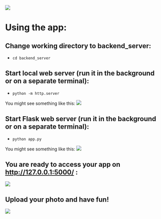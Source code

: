 <img src="https://i.imgur.com/4g9pias.jpg" />

# Using the app:

## Change working directory to backend_server:

- ```cd backend_server```

## Start local web server (run it in the background or on a separate terminal):

- ```python -m http.server```

You might see something like this:
<img src="https://i.imgur.com/Z1Fs2CF.png"  />

## Start Flask web server (run it in the background or on a separate terminal):

- ```python app.py```

You might see something like this:
<img src="https://i.imgur.com/iEtY2Kj.png"  />

## You are ready to access your app on http://127.0.0.1:5000/ :

<img src="https://i.imgur.com/Z9wAToG.jpg"  />

## Upload your photo and have fun!

<img src="https://i.imgur.com/98YR4ZF.jpg"  />

